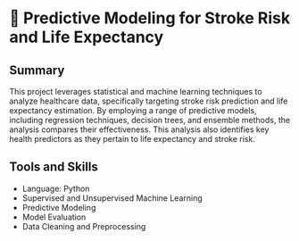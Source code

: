 # 🏥 Predictive Modeling for Stroke Risk and Life Expectancy

## Summary
This project leverages statistical and machine learning techniques to analyze healthcare data, specifically targeting stroke risk prediction and life expectancy estimation. By employing a range of predictive models, including regression techniques, decision trees, and ensemble methods, the analysis compares their effectiveness. This analysis also identifies key health predictors as they pertain to life expectancy and stroke risk.

## Tools and Skills
* Language: Python
* Supervised and Unsupervised Machine Learning
* Predictive Modeling
* Model Evaluation
* Data Cleaning and Preprocessing
